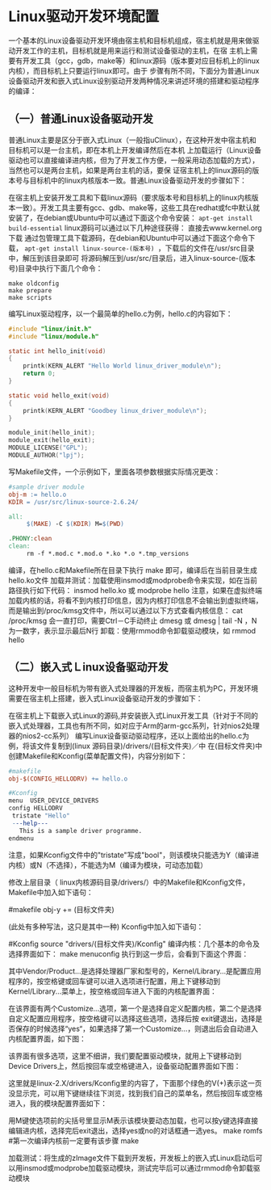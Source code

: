 # Linux驱动开发环境配置
一个基本的Linux设备驱动开发环境由宿主机和目标机组成，宿主机就是用来做驱动开发工作的主机，目标机就是用来运行和测试设备驱动的主机，在宿 主机上需要有开发工具（gcc，gdb，make等）和linux源码（版本要对应目标机上的linux内核），而目标机上只要运行linux即可。由于 步骤有所不同，下面分为普通Linux设备驱动开发和嵌入式Linux设别驱动开发两种情况来讲述环境的搭建和驱动程序的编译：

## （一）普通Linux设备驱动开发

普通Linux主要是区分于嵌入式Linux（一般指uClinux），在这种开发中宿主机和目标机可以是一台主机，即在本机上开发编译然后在本机 上加载运行（Linux设备驱动也可以直接编译进内核，但为了开发工作方便，一般采用动态加载的方式），当然也可以是两台主机，如果是两台主机的话，要保 证宿主机上的linux源码的版本号与目标机中的linux内核版本一致。普通Linux设备驱动开发的步骤如下：

在宿主机上安装开发工具和下载linux源码（要求版本号和目标机上的linux内核版本一致）。开发工具主要有gcc、gdb、make等，这些工具在redhat或fc中默认就安装了，在debian或Ubuntu中可以通过下面这个命令安装：
`apt-get install build-essential`
linux源码可以通过以下几种途径获得：
直接去www.kernel.org下载
通过包管理工具下载源码，在debian和Ubuntu中可以通过下面这个命令下载，
`apt-get install linux-source-(版本号) `，下载后的文件在/usr/src目录中，解压到该目录即可
将源码解压到/usr/src/目录后，进入linux-source-(版本号)目录中执行下面几个命令：
```
make oldconfig
make prepare
make scripts
```

编写Linux驱动程序，以一个最简单的hello.c为例，hello.c的内容如下：

``` C
#include "linux/init.h"
#include "linux/module.h"

static int hello_init(void)
{
    printk(KERN_ALERT "Hello World linux_driver_module\n");
    return 0;
}

static void hello_exit(void)
{
    printk(KERN_ALERT "Goodbey linux_driver_module\n");
}

module_init(hello_init);
module_exit(hello_exit);
MODULE_LICENSE("GPL");
MODULE_AUTHOR("lpj");
```
写Makefile文件，一个示例如下，里面各项参数根据实际情况更改：

``` makefile
#sample driver module
obj-m := hello.o
KDIR = /usr/src/linux-source-2.6.24/

all:
     $(MAKE) -C $(KDIR) M=$(PWD)

.PHONY:clean
clean:
     rm -f *.mod.c *.mod.o *.ko *.o *.tmp_versions
```
编译，在hello.c和Makefile所在目录下执行 make 即可，编译后在当前目录生成hello.ko文件
加载并测试：加载使用insmod或modprobe命令来实现，如在当前路径执行如下代码：
insmod hello.ko 或 modprobe hello
注意，如果在虚拟终端加载内核的话，将看不到内核打印信息，因为内核打印信息不会输出到虚拟终端，而是输出到/proc/kmsg文件中，所以可以通过以下方式查看内核信息：
cat /proc/kmsg 会一直打印，需要Ctrl－C手动终止
dmesg 或 dmesg | tail -N ，N为一数字，表示显示最后N行
卸载：使用rmmod命令卸载驱动模块，如 rmmod hello
## （二）嵌入式Ｌinux设备驱动开发

这种开发中一般目标机为带有嵌入式处理器的开发板，而宿主机为PC，开发环境需要在宿主机上搭建，嵌入式Linux设备驱动开发的步骤如下：

在宿主机上下载嵌入式Linux的源码,并安装嵌入式Linux开发工具（针对于不同的嵌入式处理器，工具也有所不同，如对应于Arm的arm-gcc系列，针对nios2处理器的nios2-cc系列）
编写Linux设备驱动驱动程序，还以上面给出的hello.c为例，将该文件复制到(linux 源码目录)/drivers/(目标文件夹)／中
在(目标文件夹)中创建Makefile和Kconfig(菜单配置文件)，内容分别如下：

``` makefile
#makefile
obj-$(CONFIG_HELLODRV) += hello.o

#Kconfig
menu  USER_DEVICE_DRIVERS
config HELLODRV
 tristate "Hello"
 ---help---
   This is a sample driver programme.
endmenu
```
注意，如果Kconfig文件中的"tristate"写成"bool"，则该模块只能选为Y（编译进内核）或N（不选择），不能选为M（编译为模块，可动态加载）

修改上层目录（ linux内核源码目录/drivers/）中的Makefile和Kconfig文件，Makefile中加入如下语句：

#makefile
obj-y += (目标文件夹)

(此处有多种写法，这只是其中一种)
Kconfig中加入如下语句：

#Kconfig
source "drivers/(目标文件夹)/Kconfig"
编译内核：几个基本的命令及选择界面如下：
make menuconfig 执行到这一步后，会看到下面这个界面：
      
其中Vendor/Product...是选择处理器厂家和型号的，Kernel/Library...是配置应用程序的，按空格键或回车键可以进入选项进行配置，用上下键移动到Kernel/Library...菜单上，按空格或回车进入下面的内核配置界面：
   


在该界面有两个Customize...选项，第一个是选择自定义配置内核，第二个是选择自定义配置应用程序，按空格键可以选择这些选项，选择后按 exit键退出，选择是否保存的时候选择“yes“，如果选择了第一个Customize...，则退出后会自动进入内核配置界面，如下图：
 


该界面有很多选项，这里不细讲，我们要配置驱动模块，就用上下键移动到Device Drivers上，然后按回车或空格键进入，设备驱动配置界面如下图：
 


这里就是linux-2.X/drivers/Kconfig里的内容了，下面那个绿色的V(+)表示这一页没显示完，可以用下键继续往下浏览，找到我们自己的菜单名，然后按回车或空格进入，我的模块配置界面如下：
 


用M键使选项前的尖括号里显示M表示该模块要动态加载，也可以按y键选择直接编辑进内核，选择完后exit退出，选择yes或no的对话框通一选yes。
make romfs #第一次编译内核前一定要有该步骤
make

加载测试：将生成的zImage文件下载到开发板，开发板上的嵌入式Linux启动后可以用insmod或modprobe加载驱动模块，测试完毕后可以通过rmmod命令卸载驱动模块
